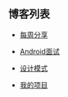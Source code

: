 ## 博客列表
- [每周分享](https://letvsz.github.io/Weekly/)

- [Android面试](https://kylingo.github.io/Interview/)

- [设计模式](https://kylingo.github.io/DesignPattern/)

- [我的项目](./Project.md)
